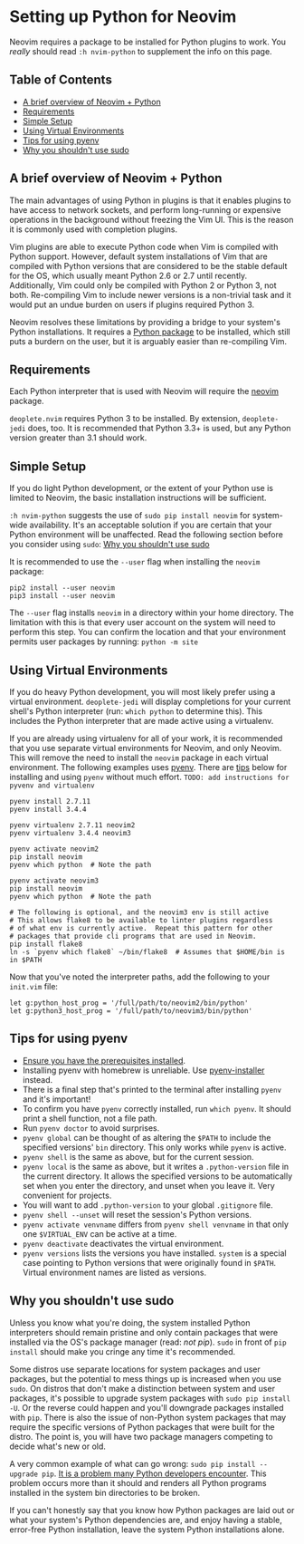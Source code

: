 # Setting up Python for Neovim

Neovim requires a package to be installed for Python plugins to work.  You
*really* should read `:h nvim-python` to supplement the info on this page.

## Table of Contents

* [A brief overview of Neovim + Python](#a-brief-overview-of-neovim--python)
* [Requirements](#requirements)
* [Simple Setup](#simple-setup)
* [Using Virtual Environments](#using-virtual-environments)
* [Tips for using pyenv](#tips-for-using-pyenv)
* [Why you shouldn't use sudo](#why-you-shouldnt-use-sudo)

## A brief overview of Neovim + Python

The main advantages of using Python in plugins is that it enables plugins to
have access to network sockets, and perform long-running or expensive
operations in the background without freezing the Vim UI.  This is the reason
it is commonly used with completion plugins.

Vim plugins are able to execute Python code when Vim is compiled with Python
support.  However, default system installations of Vim that are compiled with
Python versions that are considered to be the stable default for the OS, which
usually meant Python 2.6 or 2.7 until recently.  Additionally, Vim could only
be compiled with Python 2 or Python 3, not both.  Re-compiling Vim to include
newer versions is a non-trivial task and it would put an undue burden on users
if plugins required Python 3.

Neovim resolves these limitations by providing a bridge to your system's Python
installations.  It requires a [Python package][python-client] to be installed,
which still puts a burdern on the user, but it is arguably easier than
re-compiling Vim.


## Requirements

Each Python interpreter that is used with Neovim will require the
[neovim][python-client] package.

`deoplete.nvim` requires Python 3 to be installed.  By extension,
`deoplete-jedi` does, too.  It is recommended that Python 3.3+ is used, but any
Python version greater than 3.1 should work.


## Simple Setup

If you do light Python development, or the extent of your Python use is limited
to Neovim, the basic installation instructions will be sufficient.

`:h nvim-python` suggests the use of `sudo pip install neovim` for
system-wide availability.  It's an acceptable solution if you are certain that
your Python environment will be unaffected.  Read the following section before
you consider using `sudo`: [Why you shouldn't use sudo](#why-you-shouldnt-use-sudo)

It is recommended to use the `--user` flag when installing the `neovim`
package:

```shell
pip2 install --user neovim
pip3 install --user neovim
```

The `--user` flag installs `neovim` in a directory within your home directory.
The limitation with this is that every user account on the system will need to
perform this step.  You can confirm the location and that your environment
permits user packages by running: `python -m site`


## Using Virtual Environments

If you do heavy Python development, you will most likely prefer using a virtual
environment.  `deoplete-jedi` will display completions for your current shell's
Python interpreter (run: `which python` to determine this).  This includes the
Python interpreter that are made active using a virtualenv.

If you are already using virtualenv for all of your work, it is recommended
that you use separate virtual environments for Neovim, and only Neovim.  This
will remove the need to install the `neovim` package in each virtual
environment.  The following examples uses [pyenv][].  There are
[tips](#tips-for-using-pyenv) below for installing and using `pyenv` without
much effort.  `TODO: add instructions for pyvenv and virtualenv`

```shell
pyenv install 2.7.11
pyenv install 3.4.4

pyenv virtualenv 2.7.11 neovim2
pyenv virtualenv 3.4.4 neovim3

pyenv activate neovim2
pip install neovim
pyenv which python  # Note the path

pyenv activate neovim3
pip install neovim
pyenv which python  # Note the path

# The following is optional, and the neovim3 env is still active
# This allows flake8 to be available to linter plugins regardless
# of what env is currently active.  Repeat this pattern for other
# packages that provide cli programs that are used in Neovim.
pip install flake8
ln -s `pyenv which flake8` ~/bin/flake8  # Assumes that $HOME/bin is in $PATH
```

Now that you've noted the interpreter paths, add the following to your
`init.vim` file:

```vim
let g:python_host_prog = '/full/path/to/neovim2/bin/python'
let g:python3_host_prog = '/full/path/to/neovim3/bin/python'
```

## Tips for using pyenv

- [Ensure you have the prerequisites installed][pyenv-prereq].
- Installing pyenv with homebrew is unreliable.  Use [pyenv-installer][]
  instead.
- There is a final step that's printed to the terminal after installing `pyenv`
  and it's important!
- To confirm you have `pyenv` correctly installed, run `which pyenv`.  It
  should print a shell function, not a file path.
- Run `pyenv doctor` to avoid surprises.
- `pyenv global` can be thought of as altering the `$PATH` to include the
  specified versions' `bin` directory.  This only works while `pyenv` is
  active.
- `pyenv shell` is the same as above, but for the current session.
- `pyenv local` is the same as above, but it writes a `.python-version` file in
  the current directory.  It allows the specified versions to be automatically
  set when you enter the directory, and unset when you leave it.  Very
  convenient for projects.
- You will want to add `.python-version` to your global `.gitignore` file.
- `pyenv shell --unset` will reset the session's Python versions.
- `pyenv activate venvname` differs from `pyenv shell venvname` in that only
  one `$VIRTUAL_ENV` can be active at a time.
- `pyenv deactivate` deactivates the virtual environment.
- `pyenv versions` lists the versions you have installed.  `system` is a
  special case pointing to Python versions that were originally found in
  `$PATH`.  Virtual environment names are listed as versions.


## Why you shouldn't use sudo

Unless you know what you're doing, the system installed Python interpreters
should remain pristine and only contain packages that were installed via the
OS's package manager (read: *not pip*).  `sudo` in front of `pip install`
should make you cringe any time it's recommended.

Some distros use separate locations for system packages and user packages, but
the potential to mess things up is increased when you use `sudo`.  On distros
that don't make a distinction between system and user packages, it's possible
to upgrade system packages with `sudo pip install -U`.  Or the reverse could
happen and you'll downgrade packages installed with `pip`.  There is also the
issue of non-Python system packages that may require the specific versions of
Python packages that were built for the distro.  The point is, you will have
two package managers competing to decide what's new or old.

A very common example of what can go wrong: `sudo pip install --upgrade pip`.
[It is a problem many Python developers encounter][broken-pip].  This problem
occurs more than it should and renders all Python programs installed in the
system bin directories to be broken.

If you can't honestly say that you know how Python packages are laid out or
what your system's Python dependencies are, and enjoy having a stable,
error-free Python installation, leave the system Python installations alone.

[python-client]: https://pypi.python.org/pypi/neovim
[pyenv]: https://github.com/yyuu/pyenv
[pyenv-prereq]: https://github.com/yyuu/pyenv/wiki/Common-build-problems
[pyenv-installer]: https://github.com/yyuu/pyenv-installer
[broken-pip]: https://www.google.com/search?q=sudo+pip+broken+after+upgrade
